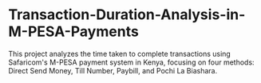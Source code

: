 # Transaction-Duration-Analysis-in-M-PESA-Payments
This project analyzes the time taken to complete transactions using Safaricom's M-PESA payment system in Kenya, focusing on four methods: Direct Send Money, Till Number, Paybill, and Pochi La Biashara.
